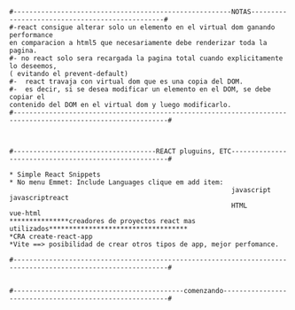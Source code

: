     #-------------------------------------------------------NOTAS------------------------------------------------#
    #-react consigue alterar solo un elemento en el virtual dom ganando performance 
    en comparacion a html5 que necesariamente debe renderizar toda la pagina.
    #- no react solo sera recargada la pagina total cuando explicitamente lo deseemos, 
    ( evitando el prevent-default)
    #-  react travaja con virtual dom que es una copia del DOM.
    #-  es decir, si se desea modificar un elemento en el DOM, se debe copiar el 
    contenido del DOM en el virtual dom y luego modificarlo.
    #-------------------------------------------------------------------------------------------------------------#



    #------------------------------------REACT pluguins, ETC------------------------------------------------------#

    * Simple React Snippets
    * No menu Emmet: Include Languages clique em add item:
                                                            javascript      javascriptreact
                                                            HTML            vue-html
    ***************creadores de proyectos react mas utilizados***********************************
    *CRA create-react-app
    *Vite ==> posibilidad de crear otros tipos de app, mejor perfomance.

    #-------------------------------------------------------------------------------------------------------------#


    #-------------------------------------------comenzando--------------------------------------------------------#

    
